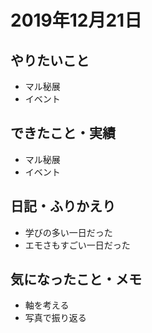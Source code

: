 # 2019年12月21日

## やりたいこと

- マル秘展
- イベント

## できたこと・実績

- マル秘展
- イベント

## 日記・ふりかえり

- 学びの多い一日だった
- エモさもすごい一日だった

## 気になったこと・メモ

- 軸を考える
- 写真で振り返る
